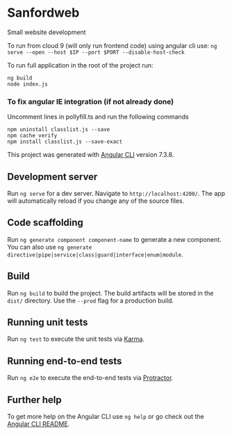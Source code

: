 # Sanfordweb
Small website development

To run from cloud 9 (will only run frontend code) using angular cli use: 
`ng serve --open --host $IP --port $PORT --disable-host-check`

To run full application in the root of the project run:
```
ng build
node index.js
```

### To fix angular IE integration (if not already done)
Uncomment lines in pollyfill.ts and run the following commands
```
npm uninstall classlist.js --save
npm cache verify
npm install classlist.js --save-exact
```

This project was generated with [Angular CLI](https://github.com/angular/angular-cli) version 7.3.8.

## Development server

Run `ng serve` for a dev server. Navigate to `http://localhost:4200/`. The app will automatically reload if you change any of the source files.

## Code scaffolding

Run `ng generate component component-name` to generate a new component. You can also use `ng generate directive|pipe|service|class|guard|interface|enum|module`.

## Build

Run `ng build` to build the project. The build artifacts will be stored in the `dist/` directory. Use the `--prod` flag for a production build.

## Running unit tests

Run `ng test` to execute the unit tests via [Karma](https://karma-runner.github.io).

## Running end-to-end tests

Run `ng e2e` to execute the end-to-end tests via [Protractor](http://www.protractortest.org/).

## Further help

To get more help on the Angular CLI use `ng help` or go check out the [Angular CLI README](https://github.com/angular/angular-cli/blob/master/README.md).
